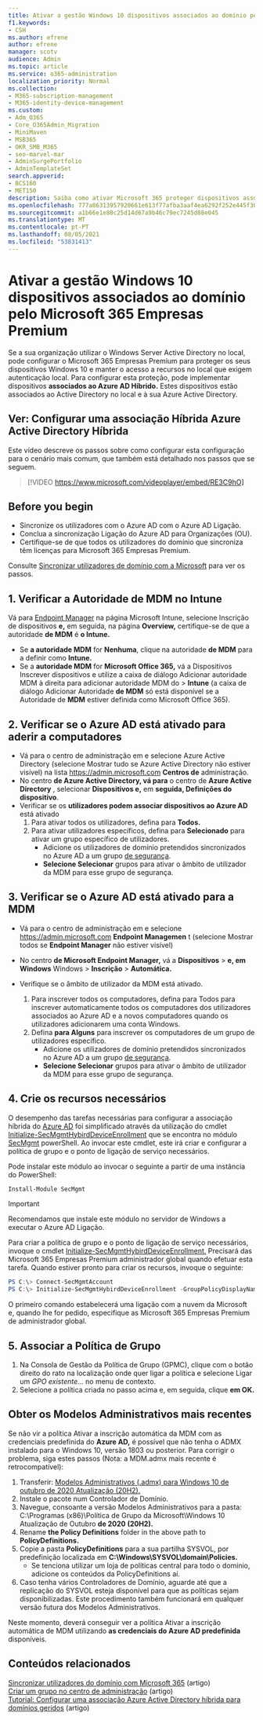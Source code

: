 ```yaml
---
title: Ativar a gestão Windows 10 dispositivos associados ao domínio pelo Microsoft 365 para empresas
f1.keywords:
- CSH
ms.author: efrene
author: efrene
manager: scotv
audience: Admin
ms.topic: article
ms.service: o365-administration
localization_priority: Normal
ms.collection:
- M365-subscription-management
- M365-identity-device-management
ms.custom:
- Adm_O365
- Core_O365Admin_Migration
- MiniMaven
- MSB365
- OKR_SMB_M365
- seo-marvel-mar
- AdminSurgePortfolio
- AdminTemplateSet
search.appverid:
- BCS160
- MET150
description: Saiba como ativar Microsoft 365 proteger dispositivos associados ao Active-Directory Windows 10 dispositivos associados ao Active Directory em apenas alguns passos.
ms.openlocfilehash: 777a86313957920661e613f77afba3aaf4ea6292f252e445f308e3669de663d6
ms.sourcegitcommit: a1b66e1e80c25d14d67a9b46c79ec7245d88e045
ms.translationtype: MT
ms.contentlocale: pt-PT
ms.lasthandoff: 08/05/2021
ms.locfileid: "53831413"
---
```

# <a name="enable-domain-joined-windows-10-devices-to-be-managed-by-microsoft-365-business-premium"></a>Ativar a gestão Windows 10 dispositivos associados ao domínio pelo Microsoft 365 Empresas Premium

Se a sua organização utilizar o Windows Server Active Directory no local, pode configurar o Microsoft 365 Empresas Premium para proteger os seus dispositivos Windows 10 e manter o acesso a recursos no local que exigem autenticação local.
Para configurar esta proteção, pode implementar dispositivos **associados ao Azure AD Híbrido.** Estes dispositivos estão associados ao Active Directory no local e à sua Azure Active Directory.

## <a name="watch-configure-hybrid-azure-active-directory-join"></a>Ver: Configurar uma associação Híbrida Azure Active Directory Híbrida

Este vídeo descreve os passos sobre como configurar esta configuração para o cenário mais comum, que também está detalhado nos passos que se seguem.

> [!VIDEO https://www.microsoft.com/videoplayer/embed/RE3C9hO]
  
## <a name="before-you-begin"></a>Before you begin

- Sincronize os utilizadores com o Azure AD com o Azure AD Ligação.
- Conclua a sincronização Ligação do Azure AD para Organizações (OU).
- Certifique-se de que todos os utilizadores do domínio que sincroniza têm licenças para Microsoft 365 Empresas Premium.

Consulte [Sincronizar utilizadores de domínio com a Microsoft](manage-domain-users.md) para ver os passos.

## <a name="1-verify-mdm-authority-in-intune"></a>1. Verificar a Autoridade de MDM no Intune

Vá para [Endpoint Manager](https://endpoint.microsoft.com/#blade/Microsoft_Intune_Enrollment/EnrollmentMenu/overview) na página Microsoft Intune, selecione Inscrição de dispositivos **e,** em seguida, na página **Overview,** certifique-se de que a autoridade **de MDM** é **o Intune.**

- Se **a autoridade MDM** for **Nenhuma**, clique na autoridade **de MDM** para a definir como **Intune.**
- Se a **autoridade MDM** for **Microsoft Office 365,** vá a Dispositivos Inscrever dispositivos e utilize a caixa de diálogo Adicionar autoridade MDM à direita para adicionar autoridade MDM do  >   **Intune** (a caixa de diálogo Adicionar Autoridade **de MDM** só está disponível se a Autoridade de **MDM** estiver definida como Microsoft Office 365). 

## <a name="2-verify-azure-ad-is-enabled-for-joining-computers"></a>2. Verificar se o Azure AD está ativado para aderir a computadores

- Vá para o centro de administração em e selecione Azure Active Directory (selecione Mostrar tudo se Azure Active Directory não estiver visível) na lista <a href="https://go.microsoft.com/fwlink/p/?linkid=2024339" target="_blank">https://admin.microsoft.com</a> **Centros de** administração.  
- No centro **de Azure Active Directory, vá para** o centro de **Azure Active Directory** , selecionar **Dispositivos e,** em **seguida, Definições do dispositivo**.
- Verificar se os **utilizadores podem associar dispositivos ao Azure AD** está ativado 
    1. Para ativar todos os utilizadores, defina para **Todos.**
    2. Para ativar utilizadores específicos, defina para **Selecionado** para ativar um grupo específico de utilizadores.
        - Adicione os utilizadores de domínio pretendidos sincronizados no Azure AD a um grupo [de segurança](../admin/create-groups/create-groups.md).
        - **Selecione Selecionar** grupos para ativar o âmbito de utilizador da MDM para esse grupo de segurança.

## <a name="3-verify-azure-ad-is-enabled-for-mdm"></a>3. Verificar se o Azure AD está ativado para a MDM

- Vá para o centro de administração em e selecione <a href="https://go.microsoft.com/fwlink/p/?linkid=2024339" target="_blank">https://admin.microsoft.com</a> **Endpoint Managemen** t (selecione Mostrar todos se  **Endpoint Manager** não estiver visível)
- No centro **de Microsoft Endpoint Manager,** vá a **Dispositivos**  >  **e, em Windows** Windows  >  **Inscrição**  >  **Automática.**
- Verifique se o âmbito de utilizador da MDM está ativado.

    1. Para inscrever todos  os computadores, defina para Todos para inscrever automaticamente todos os computadores dos utilizadores associados ao Azure AD e a novos computadores quando os utilizadores adicionarem uma conta Windows.
    2. Defina **para Alguns** para inscrever os computadores de um grupo de utilizadores específico.
        -  Adicione os utilizadores de domínio pretendidos sincronizados no Azure AD a um grupo [de segurança](../admin/create-groups/create-groups.md).
        -  **Selecione Selecionar** grupos para ativar o âmbito de utilizador da MDM para esse grupo de segurança.

## <a name="4-create-the-required-resources"></a>4. Crie os recursos necessários 

O desempenho das tarefas necessárias para configurar a associação híbrida do [Azure AD](/azure/active-directory/devices/hybrid-azuread-join-managed-domains#configure-hybrid-azure-ad-join) foi simplificado através da utilização do cmdlet [Initialize-SecMgmtHybirdDeviceEnrollment](https://github.com/microsoft/secmgmt-open-powershell/blob/master/docs/help/Initialize-SecMgmtHybirdDeviceEnrollment.md) que se encontra no módulo [SecMgmt](https://www.powershellgallery.com/packages/SecMgmt) powerShell. Ao invocar este cmdlet, este irá criar e configurar a política de grupo e o ponto de ligação de serviço necessários.

Pode instalar este módulo ao invocar o seguinte a partir de uma instância do PowerShell:

```powershell
Install-Module SecMgmt
```

> [!IMPORTANT]
> Recomendamos que instale este módulo no servidor de Windows a executar o Azure AD Ligação.

Para criar a política de grupo e o ponto de ligação de serviço necessários, invoque o cmdlet [Initialize-SecMgmtHybirdDeviceEnrollment.](https://github.com/microsoft/secmgmt-open-powershell/blob/master/docs/help/Initialize-SecMgmtHybirdDeviceEnrollment.md) Precisará das Microsoft 365 Empresas Premium administrador global quando efetuar esta tarefa. Quando estiver pronto para criar os recursos, invoque o seguinte:

```powershell
PS C:\> Connect-SecMgmtAccount
PS C:\> Initialize-SecMgmtHybirdDeviceEnrollment -GroupPolicyDisplayName 'Device Management'
```

O primeiro comando estabelecerá uma ligação com a nuvem da Microsoft e, quando lhe for pedido, especifique as Microsoft 365 Empresas Premium de administrador global.

## <a name="5-link-the-group-policy"></a>5. Associar a Política de Grupo

1. Na Consola de Gestão da Política de Grupo (GPMC), clique com o botão direito do rato na localização onde quer ligar a política e selecione Ligar um *GPO existente...* no menu de contexto.
2. Selecione a política criada no passo acima e, em seguida, clique **em OK.**

## <a name="get-the-latest-administrative-templates"></a>Obter os Modelos Administrativos mais recentes

Se não vir a política Ativar a inscrição automática da MDM com as credenciais predefinida do **Azure AD,** é possível que não tenha o ADMX instalado para o Windows 10, versão 1803 ou posterior. Para corrigir o problema, siga estes passos (Nota: a MDM.admx mais recente é retrocompatível):

1. Transferir: [Modelos Administrativos (.admx) para Windows 10 de outubro de 2020 Atualização (20H2).](https://www.microsoft.com/download/102157)
2. Instale o pacote num Controlador de Domínio.
3. Navegue, consoante a versão Modelos Administrativos para a pasta: C:\Programas (x86)\Política de Grupo da Microsoft\Windows 10 Atualização de Outubro **de 2020 (20H2).**
4. Rename **the Policy Definitions** folder in the above path to **PolicyDefinitions.**
5. Copie a pasta **PolicyDefinitions** para a sua partilha SYSVOL, por predefinição localizada em **C:\Windows\SYSVOL\domain\Policies.**
   - Se tenciona utilizar um loja de políticas central para todo o domínio, adicione os conteúdos da PolicyDefinitions aí.
6. Caso tenha vários Controladores de Domínio, aguarde até que a replicação do SYSVOL esteja disponível para que as políticas sejam disponibilizadas. Este procedimento também funcionará em qualquer versão futura dos Modelos Administrativos.

Neste momento, deverá conseguir ver a política Ativar a inscrição automática de MDM utilizando **as credenciais do Azure AD predefinida** disponíveis.

## <a name="related-content"></a>Conteúdos relacionados

[Sincronizar utilizadores do domínio com Microsoft 365](manage-domain-users.md) (artigo)\
[Criar um grupo no centro de administração](../admin/create-groups/create-groups.md) (artigo)\
[Tutorial: Configurar uma associação Azure Active Directory híbrida para domínios geridos](/azure/active-directory/devices/hybrid-azuread-join-managed-domains.md) (artigo)